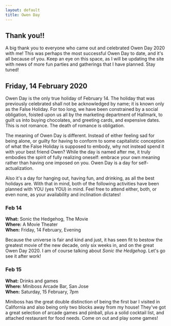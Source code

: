 ```yaml
---
layout: default
title: Owen Day
---
```


## Thank you!!

A big thank you to everyone who came out and celebrated Owen Day 2020 with me! This was perhaps the
most successful Owen Day to date, and it's all because of you. Keep an eye on this space, as I will
be updating the site with news of more fun parties and gatherings that I have planned. Stay tuned!

## Friday, 14 February 2020

Owen Day is the only true holiday of February 14. The holiday that was previously celebrated shall
not be acknowledged by name; it is known only as the False Holiday. For too long, we have been
constrained by a social obligation, foisted upon us all by the marketing department of Hallmark, to
guilt us into buying chocolates, and greeting cards, and expensive dates. This is not romance. The
death of romance is obligation.

The meaning of Owen Day is different. Instead of either feeling sad for being alone, or guilty for
having to conform to some capitalistic conception of what the False Holiday is supposed to embody,
why not instead spend it with your best friend Owen? While the day is named after me, it truly
embodies the spirit of fully realizing oneself: embrace your own meaning rather than having one
imposed on you. Owen Day is a day for self-actualization.

Also it's a day for hanging out, having fun, and drinking, as all the best holidays are. With that
in mind, both of the following activities have been planned with YOU (yes YOU) in mind. Feel free to
attend either, both, or even none, as your availability and inclination dictates!

### Feb 14

**What:** Sonic the Hedgehog, The Movie<br>
**Where:** A Movie Theater<br>
**When:** Friday, 14 February, Evening

Because the universe is fair and kind and just, it has seen fit to bestow the greatest movie of the
new decade, only six weeks in, and on the great Owen Day 2020. I am of course talking about *Sonic
the Hedgehog*. Let's go see it after work!


### Feb 15

**What:** Drinks and games<br>
**Where:** Miniboss Arcade Bar, San Jose<br>
**When:** Saturday, 15 February, 7pm

Miniboss has the great double distinction of being the first bar I visited in California and also
being  only two blocks away from my house! They've got a great selection of arcade games and
pinball, plus a  solid cocktail list, and attached restaurant for food needs. Come on out and play
some games!